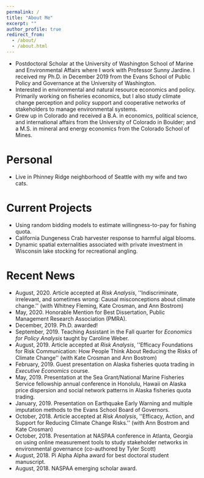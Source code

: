 ```yaml
---
permalink: /
title: "About Me"
excerpt: ""
author_profile: true
redirect_from: 
  - /about/
  - /about.html
---
```


* Postdoctoral Scholar at the University of Washington School of Marine and Environmental Affairs where I work with Professor Sunny Jardine. I received my Ph.D. in December 2019 from the Evans School of Public Policy and Governance at the University of Washington. 
* Interested in environmental and natural resource economics and policy. Primarily working on fisheries economics, but I also study climate change perception and policy support and cooperative networks of stakeholders to manage environmental systems. 
* Grew up in Colorado and received a B.A. in economics, political science, and international affairs from the University of Colorado in Boulder; and a M.S. in mineral and energy economics from the Colorado School of Mines. 

# Personal 
* Live in Phinney Ridge neighborhood of Seattle with my wife and two cats. 

# Current Projects
* Using random bidding models to estimate willingness-to-pay for fishing quota.
* California Dungeness Crab harvester response to harmful algal blooms.
* Dynamic spatial externalities associated with private investment in Wisconsin lake stocking for recreational angling.

# Recent News
* August, 2020. Article accepted at *Risk Analysis*, ''Indiscriminate, irrelevant, and sometimes wrong: Causal misconceptions about climate change.'' (with Whitney Fleming, Kate Crosman, and Ann Bostrom)
* May, 2020. Honorable Mention for Best Dissertation, Public Management Research Association (PMRA).
* December, 2019. Ph.D. awarded! 
* September, 2019. Teaching Assistant in the Fall quarter for *Economics for Policy Analysis* taught by Caroline Weber. 
* August, 2019. Article accepted at *Risk Analysis*, ''Efficacy Foundations for Risk Communication: How People Think About Reducing the Risks of Climate Change'' (with Kate Crosman and Ann Bostrom)
* February, 2019. Guest presentation on Alaska fisheries quota trading in *Executive Economics* course.
* May, 2019. Presentation at the Sea Grant/National Marine Fisheries Service fellowship annual conference in Honolulu, Hawaii on Alaska price dispersion and social network patterns in Alaska fisheries quota trading.
* January, 2019. Presentation on Earthquake Early Warning and multiple imputation methods to the Evans School Board of Governors. 
* October, 2018. Article accepted at *Risk Analysis*, ''Efficacy, Action, and Support for Reducing Climate Change Risks.'' (with Ann Bostrom and Kate Crosman)
* October, 2018. Presentation at NASPAA conference in Atlanta, Georgia on using online measurement tools to study stakeholder networks in environmental governance (co-authored by Tyler Scott)
* August, 2018. Pi Alpha Alpha award for best doctoral student manuscript. 
* August, 2018. NASPAA emerging scholar award.
